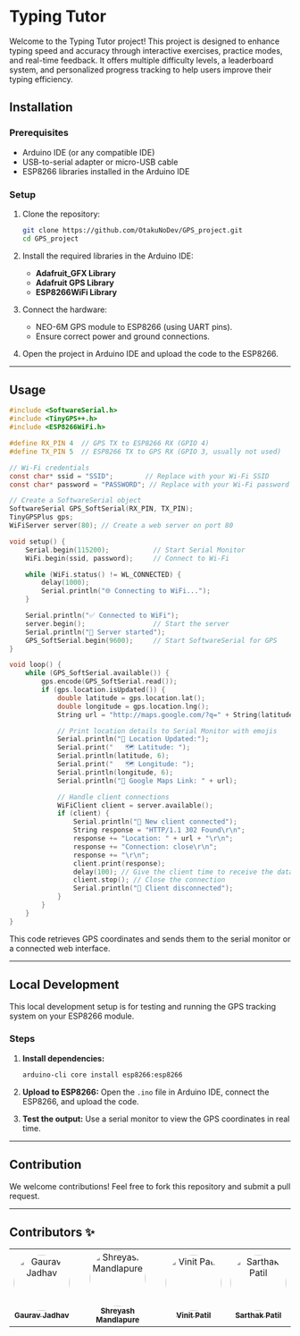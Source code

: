 # Typing Tutor

Welcome to the Typing Tutor project! This project is designed to enhance typing speed and accuracy through interactive exercises, practice modes, and real-time feedback. It offers multiple difficulty levels, a leaderboard system, and personalized progress tracking to help users improve their typing efficiency.

## Installation

### Prerequisites
- Arduino IDE (or any compatible IDE)
- USB-to-serial adapter or micro-USB cable
- ESP8266 libraries installed in the Arduino IDE

### Setup

1. Clone the repository:
   ```bash
   git clone https://github.com/OtakuNoDev/GPS_project.git
   cd GPS_project
   ```

2. Install the required libraries in the Arduino IDE:
   - **Adafruit_GFX Library**
   - **Adafruit GPS Library**
   - **ESP8266WiFi Library**

3. Connect the hardware:
   - NEO-6M GPS module to ESP8266 (using UART pins).
   - Ensure correct power and ground connections.

4. Open the project in Arduino IDE and upload the code to the ESP8266.

---

## Usage

```c
#include <SoftwareSerial.h>
#include <TinyGPS++.h>
#include <ESP8266WiFi.h>

#define RX_PIN 4  // GPS TX to ESP8266 RX (GPIO 4)
#define TX_PIN 5  // ESP8266 TX to GPS RX (GPIO 3, usually not used)

// Wi-Fi credentials
const char* ssid = "SSID";        // Replace with your Wi-Fi SSID
const char* password = "PASSWORD"; // Replace with your Wi-Fi password

// Create a SoftwareSerial object
SoftwareSerial GPS_SoftSerial(RX_PIN, TX_PIN);
TinyGPSPlus gps;
WiFiServer server(80); // Create a web server on port 80

void setup() {
    Serial.begin(115200);           // Start Serial Monitor
    WiFi.begin(ssid, password);     // Connect to Wi-Fi

    while (WiFi.status() != WL_CONNECTED) {
        delay(1000);
        Serial.println("🌐 Connecting to WiFi...");
    }

    Serial.println("✅ Connected to WiFi");
    server.begin();                 // Start the server
    Serial.println("🚀 Server started");
    GPS_SoftSerial.begin(9600);     // Start SoftwareSerial for GPS
}

void loop() {
    while (GPS_SoftSerial.available()) {
        gps.encode(GPS_SoftSerial.read());
        if (gps.location.isUpdated()) {
            double latitude = gps.location.lat();
            double longitude = gps.location.lng();
            String url = "http://maps.google.com/?q=" + String(latitude, 6) + "," + String(longitude, 6);

            // Print location details to Serial Monitor with emojis
            Serial.println("📍 Location Updated:");
            Serial.print("   🗺️ Latitude: ");
            Serial.println(latitude, 6);
            Serial.print("   🗺️ Longitude: ");
            Serial.println(longitude, 6);
            Serial.println("🔗 Google Maps Link: " + url);

            // Handle client connections
            WiFiClient client = server.available();
            if (client) {
                Serial.println("🌟 New client connected");
                String response = "HTTP/1.1 302 Found\r\n";
                response += "Location: " + url + "\r\n";
                response += "Connection: close\r\n";
                response += "\r\n";
                client.print(response);
                delay(100); // Give the client time to receive the data
                client.stop(); // Close the connection
                Serial.println("👋 Client disconnected");
            }
        }
    }
}

```

This code retrieves GPS coordinates and sends them to the serial monitor or a connected web interface.

---

## Local Development

This local development setup is for testing and running the GPS tracking system on your ESP8266 module.

### Steps

1. **Install dependencies:**
   ```bash
   arduino-cli core install esp8266:esp8266
   ```

2. **Upload to ESP8266:**
   Open the `.ino` file in Arduino IDE, connect the ESP8266, and upload the code.

3. **Test the output:**
   Use a serial monitor to view the GPS coordinates in real time.

---

## Contribution

We welcome contributions! Feel free to fork this repository and submit a pull request.

---

## Contributors ✨

<div align="center">
  <table>
    <tr>
      <td align="center">
        <a href="https://github.com/OtakuNoDev">
          <img src="https://github.com/OtakuNoDev.png" width="100px" style="border-radius: 50%;" alt="Gaurav Jadhav"/><br />
          <sub><b>Gaurav Jadhav</b></sub>
        </a>
      </td>
      <td align="center">
        <a href="https://github.com/Yash-codes2024">
          <img src="https://github.com/Yash-codes2024.png" width="100px" style="border-radius: 50%;" alt="Shreyash Mandlapure"/><br />
          <sub><b>Shreyash Mandlapure</b></sub>
        </a>
      </td>
      <td align="center">
        <a href="https://github.com/Vinit1936">
          <img src="https://github.com/Vinit1936.png" width="100px" style="border-radius: 50%;" alt="Vinit Patil"/><br />
          <sub><b>Vinit Patil</b></sub>
        </a>
      </td>
      <td align="center">
        <a href="https://github.com/Sarthakpatil23">
          <img src="https://github.com/Sarthakpatil23.png" width="100px" style="border-radius: 50%;" alt="Sarthak Patil"/><br />
          <sub><b>Sarthak Patil</b></sub>
        </a>
      </td>
    </tr>
  </table>
</div>
